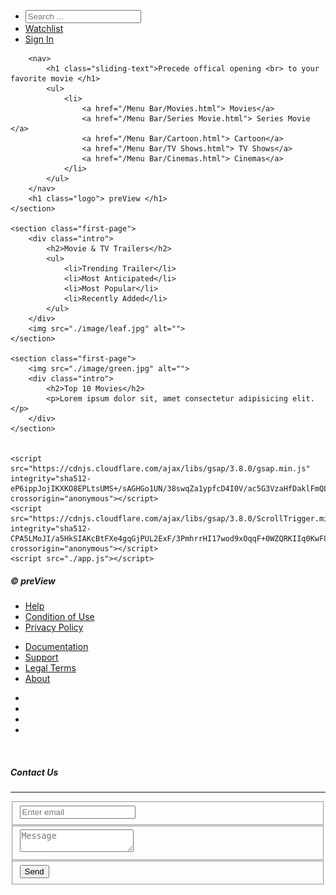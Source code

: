 <!DOCTYPE html>
<html lang="en">

<head>
    <meta charset="UTF-8">
    <meta http-equiv="X-UA-Compatible" content="IE=edge">
    <meta name="viewport" content="width=device-width, initial-scale=1.0">
    <link rel="stylesheet" href="/style.css">
    <link rel="stylesheet" href="./CSS/searchbar.css">
    <link rel="preconnect" href="https://fonts.googleapis.com">
    <link rel="preconnect" href="https://fonts.gstatic.com" crossorigin>
    <link href="https://fonts.googleapis.com/css2?family=EB+Garamond&display=swap" rel="stylesheet" crossorigin="anonymous">
    <link rel="stylesheet" href="path/to/font-awesome/css/font-awesome.min.css">
    <title>preView </title>
</head>

<body>
    <!--Search Bar-->
    <nav class="top-menu">
        <ul>
            <li> <i class="fa-regular fa-search"></i> <input type="text" id="myInput" onkeyup="myFunction()" placeholder="Search ..."> </li>
            <li>
                <a href="Watchlist.html"> <i class="far fa-bookmark"></i> Watchlist</a>
            </li>
            <li><a href="Sign In.html"> Sign In</a></li>
            <!--Search Bar <script src="./app.js"></script> -->
        </ul>
    </nav>
    <!--end Search Bar-->
    <div class="square"></div>
    <section class="homepage">

        <nav>
            <h1 class="sliding-text">Precede offical opening <br> to your favorite movie </h1>
            <ul>
                <li>
                    <a href="/Menu Bar/Movies.html"> Movies</a>
                    <a href="/Menu Bar/Series Movie.html"> Series Movie </a>
                    <a href="/Menu Bar/Cartoon.html"> Cartoon</a>
                    <a href="/Menu Bar/TV Shows.html"> TV Shows</a>
                    <a href="/Menu Bar/Cinemas.html"> Cinemas</a>
                </li>
            </ul>
        </nav>
        <h1 class="logo"> preView </h1>
    </section>

    <section class="first-page">
        <div class="intro">
            <h2>Movie & TV Trailers</h2>
            <ul>
                <li>Trending Trailer</li>
                <li>Most Anticipated</li>
                <li>Most Popular</li>
                <li>Recently Added</li>
            </ul>
        </div>
        <img src="./image/leaf.jpg" alt="">
    </section>

    <section class="first-page">
        <img src="./image/green.jpg" alt="">
        <div class="intro">
            <h2>Top 10 Movies</h2>
            <p>Lorem ipsum dolor sit, amet consectetur adipisicing elit.</p>
        </div>
    </section>


    <script src="https://cdnjs.cloudflare.com/ajax/libs/gsap/3.8.0/gsap.min.js" integrity="sha512-eP6ippJojIKXKO8EPLtsUMS+/sAGHGo1UN/38swqZa1ypfcD4I0V/ac5G3VzaHfDaklFmQLEs51lhkkVaqg60Q==" crossorigin="anonymous"></script>
    <script src="https://cdnjs.cloudflare.com/ajax/libs/gsap/3.8.0/ScrollTrigger.min.js" integrity="sha512-CPA5LMoJI/a5HkSIAKcBtFXe4gqGjPUL2ExF/3PmhrrHI17wod9xOqqF+0WZQRKIIq0KwF8oG5BaiWobtrke3A==" crossorigin="anonymous"></script>
    <script src="./app.js"></script>

</body>

<footer class="footer">
    <div class="container">
        <div class="row">
            <div class="col-md-5">
                <h5><i class="fa fa-road"></i>
                    <script src="./app.js"></script> &copy; <em id="date"></em> preView
                </h5>
                <div class="row">
                    <div class="col-6">
                        <ul class="list-unstyled">
                            <li><a href="">Help</a></li>
                            <li><a href="">Condition of Use</a></li>
                            <li><a href="">Privacy Policy</a></li>
                        </ul>
                    </div>
                    <div class="col-6">
                        <ul class="list-unstyled">
                            <li><a href="">Documentation</a></li>
                            <li><a href="">Support</a></li>
                            <li><a href="">Legal Terms</a></li>
                            <li><a href="">About</a></li>
                        </ul>
                    </div>
                </div>
                <ul class="nav">
                    <li class="nav-item"> <a href="" class="nav-link pl-0"><i class="fa fa-facebook fa-lg" title="Facebook"></i></a></li>
                    <li class="nav-item"> <a href="" class="nav-link"><i class="fa fa-twitter fa-lg" title="twitter"></i></a></li>
                    <li class="nav-item"> <a href="" class="nav-link"><i class="fa fa-github fa-lg" title="github"></i></a></li>
                    <li class="nav-item"> <a href="" class="nav-link"><i class="fa fa-instagram fa-lg" title="instagram"></i></a></li>
                </ul>
                <br>
            </div>
            <div class="col-md-2">
                <h5 class="text-md-right">Contact Us</h5>
                <hr>
            </div>
            <div class="col-md-5">
                <form>
                    <fieldset class="form-group">
                        <input type="email" class="form-control" id="exampleInputEmail1" placeholder="Enter email">
                    </fieldset>
                    <fieldset class="form-group">
                        <textarea class="form-control" id="exampleMessage" placeholder="Message"></textarea>
                    </fieldset>
                    <fieldset class="form-group text-xs-right">
                        <button type="button" class="btn btn-secondary-outline btn-lg">Send</button>
                    </fieldset>
                </form>
            </div>
        </div>
    </div>
</footer>



</html>
